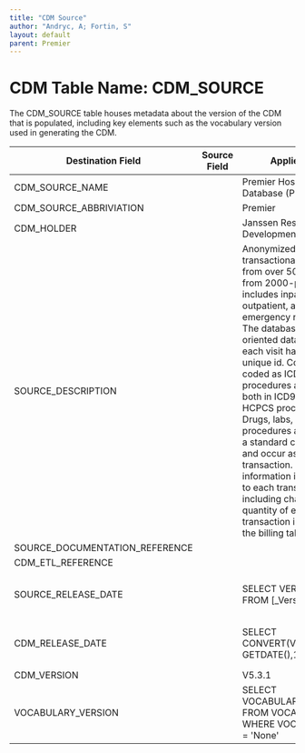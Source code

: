 ```yaml
---
title: "CDM Source"
author: "Andryc, A; Fortin, S"
layout: default
parent: Premier
---
```


# CDM Table Name:  CDM_SOURCE

The CDM_SOURCE table houses metadata about the version of the CDM that is populated, including key elements such as the vocabulary version used in generating the CDM.

| Destination Field | Source Field | Applied Rule | Comment |
| --- | --- | --- | --- |
| CDM_SOURCE_NAME |  | Premier Hospitalization Database (PHD) |  |
| CDM_SOURCE_ABBRIVIATION |  | Premier |  |
| CDM_HOLDER |  | Janssen Research & Development |  |
| SOURCE_DESCRIPTION |  | Anonymized hospital transactional database from over 500 hospitals from 2000-present day includes inpatient, outpatient, and emergency room visits. The database is a visit-oriented database, with each visit having its own unique id.  Conditions are coded as ICD9 codes and procedures are coded both in ICD9, CPT, and HCPCS procedure codes. Drugs, labs, and other procedures are coded as a standard charge code and occur as a transaction.  Cost information is associated to each transaction including charges and quantity of each transaction is recorded in the billing table. |  |
| SOURCE_DOCUMENTATION_REFERENCE |  |  |  |
| CDM_ETL_REFERENCE |  |  |  |
| SOURCE_RELEASE_DATE |  | SELECT VERSION_DATE FROM [_Version] | Get from the raw source tables. |
| CDM_RELEASE_DATE |  | SELECT CONVERT(VARCHAR(10), GETDATE(),102) | Get the date the run completes. |
| CDM_VERSION |  | V5.3.1 |  |
| VOCABULARY_VERSION |  | SELECT VOCABULARY_VERSION FROM VOCABULARY WHERE VOCABULARY_ID = 'None' | Taken from the Vocabulary loaded into the CDM. |

